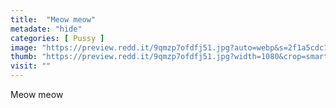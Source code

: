```yaml
---
title:  "Meow meow"
metadate: "hide"
categories: [ Pussy ]
image: "https://preview.redd.it/9qmzp7ofdfj51.jpg?auto=webp&s=2f1a5cdc190d4bbc96a2faa96c9e61d8e0902b90"
thumb: "https://preview.redd.it/9qmzp7ofdfj51.jpg?width=1080&crop=smart&auto=webp&s=d50bac5ccbc7745bed93bd0fb42b07723abe952c"
visit: ""
---
```

Meow meow
